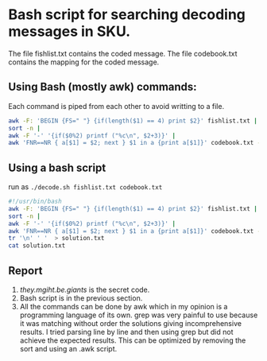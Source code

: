# Bash script for searching decoding messages in SKU.
The file fishlist.txt contains the coded message.
The file codebook.txt contains the mapping for the coded message.

## Using Bash (mostly awk) commands:
Each command is piped from each other to avoid writting to a file.

```bash
awk -F: 'BEGIN {FS=" "} {if(length($1) == 4) print $2}' fishlist.txt |
sort -n |
awk -F '-' '{if($0%2) printf ("%c\n", $2+3)}' |
awk 'FNR==NR { a[$1] = $2; next } $1 in a {print a[$1]}' codebook.txt -
```

## Using a bash script
run as `./decode.sh fishlist.txt codebook.txt`

```bash
#!/usr/bin/bash
awk -F: 'BEGIN {FS=" "} {if(length($1) == 4) print $2}' fishlist.txt |
sort -n |
awk -F '-' '{if($0%2) printf ("%c\n", $2+3)}' |
awk 'FNR==NR { a[$1] = $2; next } $1 in a {print a[$1]}' codebook.txt - |
tr '\n' ' '  > solution.txt
cat solution.txt
```

## Report
1. *they.mgiht.be.giants* is the secret code.
2. Bash script is in the previous section.
3. All the commands can be done by awk which in my opinion is a programming language of its own. grep was very painful to use because it was matching without order the solutions giving incomprehensive results. I tried parsing line by line and then using grep but did not achieve the expected results.
This can be optimized by removing the sort and using an .awk script.
